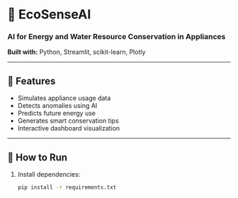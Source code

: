 # 🌿 EcoSenseAI

### AI for Energy and Water Resource Conservation in Appliances

**Built with:** Python, Streamlit, scikit-learn, Plotly

---

## 🚀 Features
- Simulates appliance usage data
- Detects anomalies using AI
- Predicts future energy use
- Generates smart conservation tips
- Interactive dashboard visualization

---

## 🧠 How to Run

1. Install dependencies:
   ```bash
   pip install -r requirements.txt
